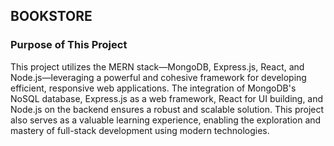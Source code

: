 ## BOOKSTORE 

### __Purpose of This Project__

This project utilizes the MERN stack—MongoDB, Express.js, React, and Node.js—leveraging a powerful and cohesive framework for developing efficient, responsive web applications. The integration of MongoDB's NoSQL database, Express.js as a web framework, React for UI building, and Node.js on the backend ensures a robust and scalable solution. This project also serves as a valuable learning experience, enabling the exploration and mastery of full-stack development using modern technologies.